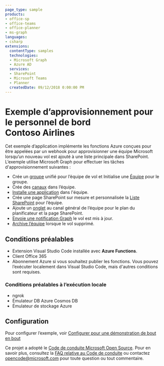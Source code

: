 ```yaml
---
page_type: sample
products:
- office-sp
- office-teams
- office-planner
- ms-graph
languages:
- csharp
extensions:
  contentType: samples
  technologies:
  - Microsoft Graph
  - Azure AD
  services:
  - SharePoint
  - Microsoft Teams
  - Planner
  createdDate: 09/12/2018 0:00:00 PM
---
```

# Exemple d’approvisionnement pour le personnel de bord Contoso Airlines

Cet exemple d’application implémente les fonctions Azure conçues pour être appelées par un webhook pour approvisionner une équipe Microsoft lorsqu’un nouveau vol est ajouté à une liste principale dans SharePoint. L’exemple utilise Microsoft Graph pour effectuer les tâches d'approvisionnement suivantes :

- Crée un [groupe](https://docs.microsoft.com/graph/api/resources/groups-overview?view=graph-rest-beta) unifié pour l’équipe de vol et Initialise une [Équipe](https://docs.microsoft.com/graph/api/resources/teams-api-overview?view=graph-rest-beta) pour le groupe.
- Crée des [canaux](https://docs.microsoft.com/graph/api/resources/channel?view=graph-rest-beta) dans l’équipe.
- [Installe une application](https://docs.microsoft.com/graph/api/resources/teamsapp?view=graph-rest-beta) dans l'équipe.
- Crée une page SharePoint sur mesure et personnalisée la [Liste SharePoint](https://docs.microsoft.com/graph/api/resources/list?view=graph-rest-beta) pour l’équipe.
- Ajoute un [onglet](https://docs.microsoft.com/graph/api/resources/teamstab?view=graph-rest-beta) au canal général de l’équipe pour le plan du planificateur et la page SharePoint.
- [Envoie une notification Graph](https://docs.microsoft.com/graph/api/resources/projectrome-notification?view=graph-rest-beta) le vol est mis à jour.
- [Archive l’équipe](https://docs.microsoft.com/graph/api/team-archive?view=graph-rest-beta) lorsque le vol supprimé.

## Conditions préalables

- Extension Visual Studio Code installée avec **Azure Functions**.
- Client Office 365
- Abonnement Azure si vous souhaitez publier les fonctions. Vous pouvez l’exécuter localement dans Visual Studio Code, mais d'autres conditions sont requises.

### Conditions préalables à l’exécution locale

- ngrok
- Émulateur DB Azure Cosmos DB
- Émulateur de stockage Azure

## Configuration

Pour configurer l’exemple, voir [Configurer pour une démonstration de bout en bout](SETUP.md)

Ce projet a adopté le [Code de conduite Microsoft Open Source](https://opensource.microsoft.com/codeofconduct/).
Pour en savoir plus, consultez la [FAQ relative au Code de conduite](https://opensource.microsoft.com/codeofconduct/faq/)
ou contactez [opencode@microsoft.com](mailto:opencode@microsoft.com) pour toute question ou tout commentaire.